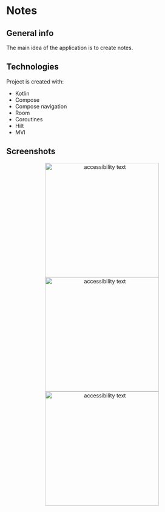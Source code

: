 #  Notes

## General info
The main idea of the application is to create notes. 

## Technologies
Project is created with:
* Kotlin
* Compose
* Compose navigation
* Room
* Coroutines
* Hilt
* MVI

## Screenshots
<p align="center">
  <img src="https://user-images.githubusercontent.com/57315212/177197818-abdf5d34-356f-476b-b7e9-d7aafea25921.jpg" width="300" alt="accessibility text">
  <img src="https://user-images.githubusercontent.com/57315212/177197814-192e5d22-79fc-4b61-b331-3313564c1e05.jpg" width="300" alt="accessibility text">
  <img src="https://user-images.githubusercontent.com/57315212/177197815-e1c87a59-a537-4142-9284-c34e186a27d2.jpg" width="300" alt="accessibility text">
</p>
